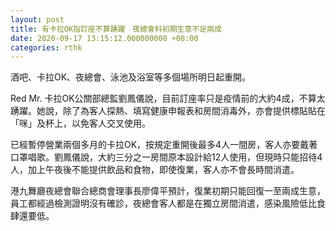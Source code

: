 ```yaml
---
layout: post
title: 有卡拉OK指訂座不算踴躍　夜總會料初期生意不足兩成
date: 2020-09-17 13:15:12.000000000 +08:00
categories: rthk
---
```


酒吧、卡拉OK、夜總會、泳池及浴室等多個場所明日起重開。

Red Mr. 卡拉OK公關部總監劉鳳儀說，目前訂座率只是疫情前的大約4成，不算太踴躍。她說，除了為客人探熱、填寫健康申報表和房間消毒外，亦會提供標貼貼在「咪」及杯上，以免客人交叉使用。

已經暫停營業兩個多月的卡拉OK，按規定重開後最多4人一間房，客人亦要戴著口罩唱歌。劉鳳儀說，大約三分之一房間原本設計給12人使用，但現時只能招待4人，加上午夜後不能提供飲品和食物，即使復業，客人亦不會長時間消遣。

港九舞廳夜總會聯合總商會理事長廖偉平預計，復業初期只能回復一至兩成生意，員工都經過檢測證明沒有確診，夜總會客人都是在獨立房間消遣，感染風險低比食肆還要低。
